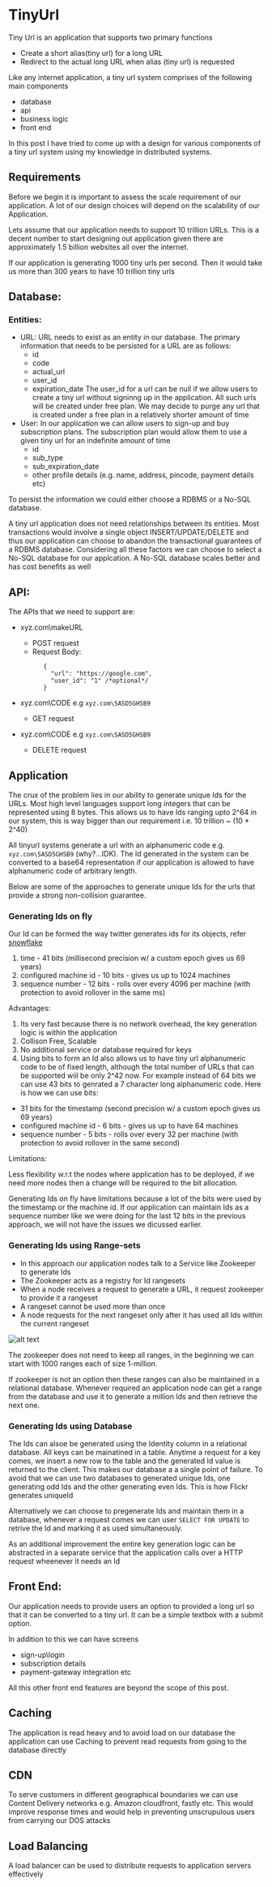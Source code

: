 # TinyUrl
Tiny Url is an application that supports two primary functions
  * Create a short alias(tiny url) for a long URL
  * Redirect to the actual long URL when alias (tiny url) is requested
   
Like any internet application, a tiny url system comprises of the following main components 
* database
* api
* business logic
* front end

In this post I have tried to come up with a design for various components of a tiny url system using my knowledge in distributed systems.

## Requirements
Before we begin it is important to assess the scale requirement of our application. A lot of our design choices will depend on the scalability of our Application.

Lets assume that our application needs to support 10 trillion URLs. This is a decent number to start designing out application given there are approximately 1.5 billion websites all over the internet.

If our application is generating 1000 tiny urls per second. Then it would take us more than 300 years to have 10 trillion tiny urls

## Database:

### Entities:

  * URL: URL needs to exist as an entity in our database. The primary information that needs to be persisted for a URL are as follows:
    - id
    - code
    - actual_url
    - user_id
    - expiration_date
    The user_id for a url can be null if we allow users to create a tiny url without signinng up in the application. All such urls will     be created under free plan. We may decide to purge any url that is created under a free plan in a relatively shorter amount of time
  * User: In our application we can allow users to sign-up and buy subscription plans. The subscription plan would allow them to use a       given tiny url for an indefinite amount of time
    - id
    - sub_type
    - sub_expiration_date
    - other profile details (e.g. name, address, pincode, payment details etc)
    
To persist the information we could either choose a RDBMS or a No-SQL database. 

A tiny url application does not need relationships between its entities. Most transactions would involve a single object INSERT/UPDATE/DELETE and thus our application can choose to abandon the transactional guarantees of a RDBMS database. Considering all these factors we can choose to select a No-SQL database for our applcation. A No-SQL database scales better and has cost benefits as well    

## API:

The APIs that we need to support are:
* xyz.com\makeURL
   - POST request
   - Request Body: 
     ```
        {
          "url": "https://google.com",
          "user_id": "1" /*optional*/
        }
     ```
   
 * xyz.com\CODE e.g  `xyz.com\SASD5GHSB9` 
   - GET request
   
 * xyz.com\CODE e.g  `xyz.com\SASD5GHSB9` 
   - DELETE request

## Application

The crux of the problem lies in our ability to generate unique Ids for the URLs. Most high level languages support long integers that can be represented using 8 bytes. This allows us to have Ids ranging upto 2^64 in our system, this is way bigger than our requirement i.e. 10 trillion ~ (10 * 2^40)

All tinyurl systems generate a url with an alphanumeric code e.g. `xyz.com\SASD5GHSB9` (why?...IDK). The Id generated in the system can be converted to a base64 representation if our application is allowed to have alphanumeric code of arbitrary length. 

Below are some of the approaches to generate unique Ids for the urls that provide a strong non-collision guarantee.

### Generating Ids on fly

Our Id can be formed the way twitter generates ids for its objects, refer [snowflake](https://github.com/twitter-archive/snowflake/tree/snowflake-2010)

1. time - 41 bits (millisecond precision w/ a custom epoch gives us 69 years)
2. configured machine id - 10 bits - gives us up to 1024 machines
3. sequence number - 12 bits - rolls over every 4096 per machine (with protection to avoid rollover in the same ms)

Advantages:

1. Its very fast because there is no network overhead, the key generation logic is within the application 
2. Collison Free, Scalable
3. No additional service or database required for keys
4. Using bits to form an Id also allows us to have tiny url alphanumeric code to be of fixed length, although the total number of URLs that can be supported wiil be only 2^42 now. For example instead of 64 bits we can use 43 bits to genrated a 7 character long alphanumeric code. Here is how we can use bits:

  * 31 bits for the timestamp (second precision w/ a custom epoch gives us 69 years)
  * configured machine id - 6 bits - gives us up to have 64 machines
  * sequence number - 5 bits - rolls over every 32 per machine (with protection to avoid rollover in the same second)

Limitations:

Less flexibility w.r.t the nodes where application has to be deployed, if we need more nodes then a change will be required to the bit allocation.

Generating Ids on fly have limitations because a lot of the bits were used by the timestamp or the machine id. If our application can maintain Ids as a sequence number like we were doing for the last 12 bits in the previous approach, we will not have the issues we dicussed earlier. 

### Generating Ids using Range-sets

* In this approach our application nodes talk to a Service like Zookeeper to generate Ids
* The Zookeeper acts as a registry for Id rangesets
* When a node receives a request to generate a URL, it request zookeeper to provide it a rangeset
* A rangeset cannot be used more than once
* A node requests for the next rangeset only after it has used all Ids within the current rangeset

![alt text](https://github.com/AashishUpadhyay/TinyUrl/blob/master/TinuUrl_KeyGeneration_Zookeeper.png)

The zookeeper does not need to keep all ranges, in the beginning we can start with 1000 ranges each of size 1-million.

If zookeeper is not an option then these ranges can also be maintained in a relational database. Whenever required an application node can get a range from the database and use it to generate a million Ids and then retrieve the next one.   

### Generating Ids using Database 

The Ids can alsoe be generated using the Identity column in a relational database. All keys can be mainatined in a table. Anytime a request for a key comes, we insert a new row to the table and the generated Id value is returned to the client. This makes our database a a single point of failure. To avoid that we can use two databases to generated unique Ids, one generating odd Ids and the other generating even Ids. This is how Flickr generates uniqueId

Alternatively we can choose to pregenerate Ids and maintain them in a database, whenever a request comes we can user `SELECT FOR UPDATE` to retrive the Id and marking it as used simultaneously.

As an additional improvement the entire key generation logic can be abstracted in a separate service that the application calls over a HTTP request wheenever it needs an Id

## Front End:

Our application needs to provide users an option to provided a long url so that it can be converted to a tiny url. It can be a simple textbox with a submit option. 

In addition to this we can have screens 
  * sign-up\login
  * subscription details
  * payment-gateway integration etc

All this other front end features are beyond the scope of this post.

## Caching

The application is read heavy and to avoid load on our database the application can use Caching to prevent read requests from going to the database directly

## CDN

To serve customers in different geographical boundaries we can use Content Delivery networks e.g. Amazon cloudfront, fastly etc. This would improve response times and would help in preventing unscrupulous users from carrying our DOS attacks

## Load Balancing

A load balancer can be used to distribute requests to application servers effectively



